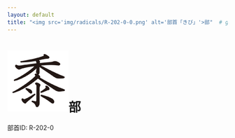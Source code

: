 ```yaml
---
layout: default
title: "<img src='img/radicals/R-202-0-0.png' alt='部首「きび」'>部"  # glyphをタイトルに使用
---
```


# <img src='img/radicals/R-202-0-0.png' alt='部首「きび」'>部
部首ID: R-202-0
